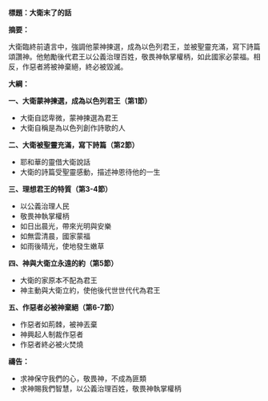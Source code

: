**標題：大衛末了的話**

**摘要：**

大衛臨終前遺言中，強調他蒙神揀選，成為以色列君王，並被聖靈充滿，寫下詩篇頌讚神。他勉勵後代君王以公義治理百姓，敬畏神執掌權柄，如此國家必蒙福。相反，作惡者將被神棄絕，終必被毀滅。

**大綱：**

**一、大衛蒙神揀選，成為以色列君王（第1節）**
* 大衛自認卑微，蒙神揀選為君王
* 大衛自稱是為以色列創作詩歌的人

**二、大衛被聖靈充滿，寫下詩篇（第2節）**
* 耶和華的靈借大衛說話
* 大衛的詩篇受聖靈感動，描述神恩待他的一生

**三、理想君王的特質（第3-4節）**
* 以公義治理人民
* 敬畏神執掌權柄
* 如日出晨光，帶來光明與安樂
* 如無雲清晨，國家蒙福
* 如雨後晴光，使地發生嫩草

**四、神與大衛立永遠的約（第5節）**
* 大衛的家原本不配為君王
* 神主動與大衛立約，使他後代世世代代為君王

**五、作惡者必被神棄絕（第6-7節）**
* 作惡者如荊棘，被神丟棄
* 神興起人制裁作惡者
* 作惡者終必被火焚燒

**禱告：**

* 求神保守我們的心，敬畏神，不成為匪類
* 求神賜我們智慧，以公義治理百姓，敬畏神執掌權柄